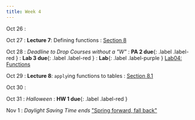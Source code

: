 ```yaml
---
title: Week 4
---
```

Oct 26
: [](#)

Oct 27
: **Lecture 7**: Defining functions
  : [Section 8](https://www.inferentialthinking.com/chapters/08/Functions_and_Tables.html)

Oct 28
: *Deadline to Drop Courses without a "W"*
  : **PA 2 due**{: .label .label-red } 
  : **Lab 3 due**{: .label .label-red }
:  **Lab**{: .label .label-purple } [Lab04: Functions](https://data1.lsit.ucsb.edu/hub/user-redirect/git-pull?repo=https://github.com/ucsb-ds/ds1-f20-content&subPath=lab04/lab04.ipynb)

Oct 29
: **Lecture 8**: `apply`ing functions to tables
  : [Section 8.1](https://www.inferentialthinking.com/chapters/08/1/Applying_a_Function_to_a_Column.html)

Oct 30
: [](#)

Oct 31
: *Halloween*
  : **HW 1 due**{: .label .label-red } 

Nov 1
: *Daylight Saving Time ends*
  ["Spring forward, fall back"](https://www.timeanddate.com/time/dst/)
